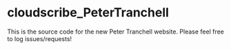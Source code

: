 # cloudscribe_PeterTranchell

This is the source code for the new Peter Tranchell website. Please feel free to log issues/requests!
